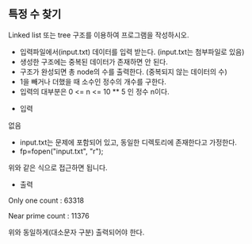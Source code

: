 ## 특정 수 찾기

Linked list 또는 tree 구조를 이용하여 프로그램을 작성하시오.
- 입력파일에서(input.txt) 데이터를 입력 받는다. (input.txt는 첨부파일로 있음)
- 생성한 구조에는 중복된 데이터가 존재하면 안 된다. 
- 구조가 완성되면 총 node의 수를 출력한다. (중복되지 않는 데이터의 수)
- 1을 빼거나 더했을 때 소수인 정수의 개수를 구한다.
- 입력의 대부분은 0 <= n <= 10 ** 5 인 정수 n이다.

* 입력

없음

- input.txt는 문제에 포함되어 있고, 동일한 디렉토리에 존재한다고 가정한다.
- fp=fopen("input.txt", "r");

위와 같은 식으로 접근하면 됩니다.

* 출력

Only one count : 63318

Near prime count : 11376

위와 동일하게(대소문자 구분) 출력되어야 한다.